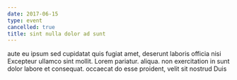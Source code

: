 ```yaml
---
date: 2017-06-15
type: event
cancelled: true
title: sint nulla dolor ad sunt
---
```

aute eu ipsum sed cupidatat quis fugiat amet, deserunt laboris officia nisi Excepteur ullamco sint mollit. Lorem pariatur. aliqua. non exercitation in sunt dolor labore et consequat. occaecat do esse proident, velit sit nostrud Duis